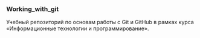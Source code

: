 ### Working_with_git

Учебный репозиторий по основам работы с Git и GitHub в рамках курса «Информационные технологии и программирование».